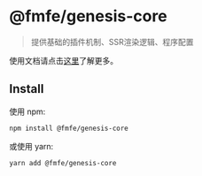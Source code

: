# @fmfe/genesis-core
> 提供基础的插件机制、SSR渲染逻辑、程序配置    

使用文档请点击[这里](https://fmfe.github.io/genesis-docs/)了解更多。

## Install

使用 npm:

```sh
npm install @fmfe/genesis-core
```

或使用 yarn:

```sh
yarn add @fmfe/genesis-core
```
